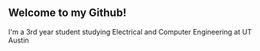 ## Welcome to my Github!

I'm a 3rd year student studying Electrical and Computer Engineering at UT Austin
